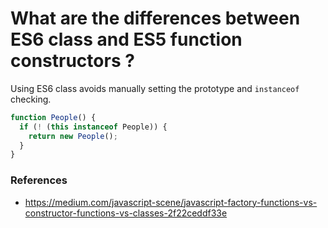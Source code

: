 # What are the differences between ES6 class and ES5 function constructors ?
Using ES6 class avoids manually setting the prototype and `instanceof` checking.

```js
function People() {
  if (! (this instanceof People)) {
    return new People();
  }
}
```

### References
 - https://medium.com/javascript-scene/javascript-factory-functions-vs-constructor-functions-vs-classes-2f22ceddf33e

